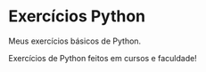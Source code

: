 # Exercícios Python
 Meus exercícios básicos de Python.

 Exercícios de Python feitos em cursos e faculdade!
